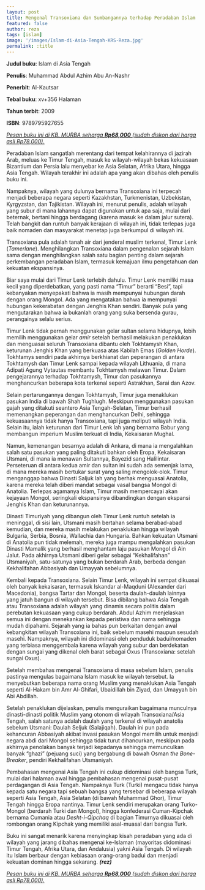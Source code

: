 ```yaml
---
layout: post
title: Mengenal Transoxiana dan Sumbangannya terhadap Peradaban Islam
featured: false
author: reza
tags: [islam]
image: '/images/Islam-di-Asia-Tengah-KRS-Reza.jpg'
permalink: :title
---
```


**Judul buku**: Islam di Asia Tengah

**Penulis**: Muhammad Abdul Azhim Abu An-Nashr

**Penerbit**: Al-Kautsar

**Tebal buku**: xv+356 Halaman

**Tahun terbit**: 2009

**ISBN**: 9789795927655

_[Pesan buku ini di KB. MURBA seharga **Rp68,000** (sudah diskon dari harga asli Rp78,000).](http://bit.ly/tumbas-buku)_

Peradaban Islam sangatlah merentang dari tempat kelahirannya di jazirah Arab, meluas ke Timur Tengah, masuk ke wilayah-wilayah bekas kekuasaan Bizantium dan Persia lalu menyebar ke Asia Selatan, Afrika Utara, hingga Asia Tengah. Wilayah terakhir ini adalah apa yang akan dibahas oleh penulis buku ini. 

Nampaknya, wilayah yang dulunya bernama Transoxiana ini terpecah menjadi beberapa negara seperti Kazakhstan, Turkmenistan, Uzbekistan, Kyrgyzstan, dan Tajikistan. Wilayah ini, menurut penulis, adalah wilayah yang subur di mana lahannya dapat digunakan untuk apa saja, mulai dari beternak, bertani hingga berdagang (karena masuk ke dalam jalur sutera). Telah bangkit dan runtuh banyak kerajaan di wilayah ini, tidak terlepas juga baik nomaden dan masyarakat menetap juga berkumpul di wilayah ini. 

Transoxiana pula adalah tanah air dari jenderal muslim terkenal, Timur Lenk (_Tamerlane_). Menghilangkan Transoxiana dalam pengenalan sejarah Islam sama dengan menghilangkan salah satu bagian penting dalam sejarah perkembangan peradaban Islam, termasuk kemajuan ilmu pengetahuan dan kekuatan ekspansinya.

Biar saya mulai dari Timur Lenk terlebih dahulu. Timur Lenk memiliki masa kecil yang diperdebatkan, yang pasti nama “Timur” berarti “Besi”, tapi kebanyakan menyepakati bahwa ia masih mempunyai hubungan darah dengan orang Mongol. Ada yang mengatakan bahwa ia mempunyai hubungan kekerabatan dengan Jenghis Khan sendiri. Banyak pula yang mengutarakan bahwa ia bukanlah orang yang suka bersenda gurau, perangainya selalu serius. 

Timur Lenk tidak pernah menggunakan gelar sultan selama hidupnya, lebih memilih menggunakan gelar _amir_ setelah berhasil melakukan penaklukan dan menguasai seluruh Transoxiana dibantu oleh Tokhtamysh Khan, keturunan Jenghis Khan yang berkuasa atas Kabilah Emas (_Golden Horde_). Tokhtamys sendiri pada akhirnya berkhianat dan peperangan di antara Tokhtamysh dan Timur Lenk sampai kepada wilayah Lithuania, di mana Adipati Agung Vytautas membantu Tokhtamysh melawan Timur. Dalam pengejarannya terhadap Tokhtamysh, Timur dan pasukannya menghancurkan beberapa kota terkenal seperti Astrakhan, Sarai dan Azov.

Selain pertarungannya dengan Tokhtamysh, Timur juga menaklukan pasukan India di bawah Shah Tughlugh. Meskipun menggunakan pasukan gajah yang ditakuti seantero Asia Tengah-Selatan, Timur berhasil memenangkan peperangan dan menghancurkan Delhi, sehingga kekuasaannya tidak hanya Transoxiana, tapi juga meliputi wilayah India. Selain itu, ialah keturunan dari Timur Lenk lah yang bernama Babur yang membangun imperium Muslim terkuat di India, Kekaisaran Mughal. 

Namun, kemenangan besarnya adalah di Ankara, di mana ia mengalahkan salah satu pasukan yang paling ditakuti bahkan oleh Eropa, Kekaisaran Utsmani, di mana ia menawan Sultannya, Bayezid sang Halilintar. Perseteruan di antara kedua amir dan sultan ini sudah ada semenjak lama, di mana mereka masih bertukar surat yang saling mengolok-olok. Timur menganggap bahwa Dinasti Saljuk lah yang berhak menguasai Anatolia, karena mereka telah diberi mandat sebagai vasal bangsa Mongol di Anatolia. Terlepas agamanya Islam, Timur masih mempercayai akan kejayaan Mongol, seringkali ekspansinya dibandingkan dengan ekspansi Jenghis Khan dan keturunannya.

Dinasti Timuriyah yang dibangun oleh Timur Lenk runtuh setelah ia meninggal, di sisi lain, Utsmani masih bertahan selama berabad-abad kemudian, dan mereka masih melakukan penaklukan hingga wilayah Bulgaria, Serbia, Bosnia, Wallachia dan Hungaria. Bahkan kekuatan Utsmani di Anatolia pun tidak melemah, mereka juga mampu mengalahkan pasukan Dinasti Mamalik yang berhasil menghantam laju pasukan Mongol di Ain Jalut. Pada akhirnya Utsmani diberi gelar sebagai “Kekhalifahan” Utsmaniyah, satu-satunya yang bukan berdarah Arab, berbeda dengan Kekhalifahan Abbasiyah dan Umayyah sebelumnya.

Kembali kepada Transoxiana. Selain Timur Lenk, wilayah ini sempat dikuasai oleh banyak kekaisaran, termasuk Iskandar al-Maqduni (Alexander dari Macedonia), bangsa Tartar dan Mongol, beserta daulah-daulah lainnya yang jatuh bangun di wilayah tersebut. Bisa dibilang bahwa Asia Tengah atau Transoxiana adalah wilayah yang dinamis secara politis dalam perebutan kekuasaan yang cukup berdarah. Abdul Azhim menjelaskan semua ini dengan menekankan kepada peristiwa dan nama sehingga mudah dipahami. Sejarah yang ia bahas pun berkaitan dengan awal kebangkitan wilayah Transoxiana ini, baik sebelum masehi maupun sesudah masehi. Nampaknya, wilayah ini didominasi oleh penduduk badui/nomaden yang terbiasa menggembala karena wilayah yang subur dan berdekatan dengan sungai yang dikenal oleh barat sebagai Oxus (Transoxiana: setelah sungai Oxus).

Setelah membahas mengenai Transoxiana di masa sebelum Islam, penulis pastinya mengulas bagaimana Islam masuk ke wilayah tersebut. Ia menyebutkan beberapa nama orang Muslim yang menaklukan Asia Tengah seperti Al-Hakam bin Amr Al-Ghifari, Ubaidillah bin Ziyad, dan Umayyah bin Abi Abdillah. 

Setelah penaklukan dijelaskan, penulis menguraikan bagaimana munculnya dinasti-dinasti politik Muslim yang otonom di wilayah Transoxiana/Asia Tengah, salah satunya adalah daulah yang terkenal di wilayah anatolia sebelum Utsmani: Daulah Seljuk (Salajiqah). Daulah ini pun pada kehancuran Abbasiyah akibat invasi pasukan Mongol memilih untuk menjadi negara abdi dari Mongol sehingga tidak turut dihancurkan, meskipun pada akhirnya penolakan banyak terjadi kepadanya sehingga memunculkan banyak “ghazi” (pejuang suci) yang bergabung di bawah Osman _the Bone-Breaker_, pendiri Kekhalifahan Utsmaniyah.

Pembahasan mengenai Asia Tengah ini cukup didominasi oleh bangsa Turk, mulai dari halaman awal hingga pembahasan mengenai pusat-pusat perdagangan di Asia Tengah. Nampaknya Turk (Turki) mengacu tidak hanya kepada satu negara tapi sebuah bangsa yang tersebar di beberapa wilayah seperti Asia Tengah, Asia Selatan (di bawah Muhammad Ghor), Timur Tengah hingga Eropa nantinya. Timur Lenk sendiri merupakan orang Turko-Mongol (berdarah Turki dan Mongol), hingga konfederasi Cuman-Kipchak bernama Cumania atau _Desht-i-Qipchaq_ di bagian Timurnya dikuasai oleh rombongan orang Kipchak yang memiliki asal-muasal dari bangsa Turk.

Buku ini sangat menarik karena menyingkap kisah peradaban yang ada di wilayah yang jarang dibahas mengenai ke-Islaman (mayoritas didominasi Timur Tengah, Afrika Utara, dan Andalusia) yakni Asia Tengah. Di wilayah itu Islam berbaur dengan kebiasaan orang-orang badui dan menjadi kekuatan dominan hingga sekarang. **_(rez)_**

_[Pesan buku ini di KB. MURBA seharga **Rp68,000** (sudah diskon dari harga asli Rp78,000).](http://bit.ly/tumbas-buku)_
